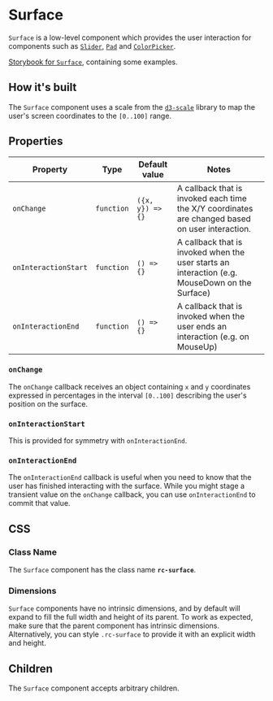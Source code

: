 # Surface

`Surface` is a low-level component which provides the user interaction for components such as [`Slider`](../Slider/README.md), [`Pad`](../Pad/README.md) and [`ColorPicker`](../ColorPicker/README.md).

[Storybook for `Surface`](https://danburzo.github.io/react-controls/storybook-static/?selectedKind=Surface), containing some examples.

## How it's built

The `Surface` component uses a scale from the [`d3-scale`](https://github.com/d3/d3-scale) library to map the user's screen coordinates to the `[0..100]` range.

## Properties

Property | Type | Default value | Notes
-------- | ---- | ------------- | -----
`onChange` | `function` | `({x, y}) => {}` | A callback that is invoked each time the X/Y coordinates are changed based on user interaction.
`onInteractionStart` | `function` | `() => {}` | A callback that is invoked when the user starts an interaction (e.g. MouseDown on the Surface)
`onInteractionEnd` | `function` | `() => {}` | A callback that is invoked when the user ends an interaction (e.g. on MouseUp)

### `onChange`

The `onChange` callback receives an object containing `x` and `y` coordinates expressed in percentages in the interval `[0..100]` describing the user's position on the surface.

### `onInteractionStart`

This is provided for symmetry with `onInteractionEnd`.

### `onInteractionEnd`

The `onInteractionEnd` callback is useful when you need to know that the user has finished interacting with the surface. While you might stage a transient value on the `onChange` callback, you can use `onInteractionEnd` to commit that value.

## CSS

### Class Name

The `Surface` component has the class name __`rc-surface`__.

### Dimensions

`Surface` components have no intrinsic dimensions, and by default will expand to fill the full width and height of its parent. To work as expected, make sure that the parent component has intrinsic dimensions. Alternatively, you can style `.rc-surface` to provide it with an explicit width and height.

## Children 

The `Surface` component accepts arbitrary children.

